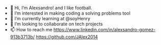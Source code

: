 - 👋 Hi, I’m Alexsandro! and I like football.
- 👀 I’m interested in making coding a solving problems tool
- 🌱 I’m currently learning at @soyHenry
- 💞️ I’m looking to collaborate on tech projects
- 📫 How to reach me 
                      https://www.linkedin.com/in/alexsandro-gomez-913b3713b/
                      https://github.com/JAlex2014
<!---
JAlex2014/JAlex2014 is a ✨ special ✨ repository because its `README.md` (this file) appears on your GitHub profile.
You can click the Preview link to take a look at your changes.
--->
